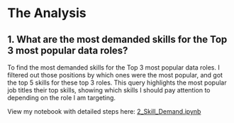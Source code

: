 # The Analysis

## 1. What are the most demanded skills for the Top 3 most popular data roles?

To find the most demanded skills for the Top 3 most popular data roles. I filtered out those positions by which ones were the most popular, and got the top 5 skills for these top 3 roles. This query highlights the most popular job titles their top skills, showing which skills I should pay attention to depending on the role I am targeting. 

View my notebook with detailed steps here:
[2_Skill_Demand.ipynb](3_Project/2_Skill_Demand.ipynb)
